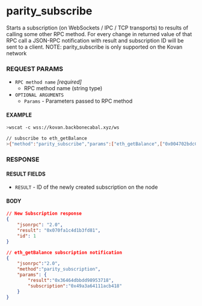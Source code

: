 # parity_subscribe

Starts a subscription (on WebSockets / IPC / TCP transports) to results
of calling some other RPC method. For every change in returned value of
that RPC call a JSON-RPC notification with result and subscription ID
will be sent to a client. NOTE: parity_subscribe is only supported on
the Kovan network

### REQUEST PARAMS

- `RPC method name` _[required]_
  - RPC method name (string type)
- `OPTIONAL ARGUMENTS`
  - `Params` - Parameters passed to RPC method

#### EXAMPLE

```bash
>wscat -c wss://kovan.backbonecabal.xyz/ws

// subscribe to eth_getBalance
>{"method":"parity_subscribe","params":["eth_getBalance",["0x004702bdcC3C7dbFfd943136107E70B827028600","latest"]],"id":1,"jsonrpc":"2.0"}
```

### RESPONSE

#### RESULT FIELDS

- `RESULT` - ID of the newly created subscription on the node

#### BODY

```json
// New Subscription response
{
    "jsonrpc": "2.0",
    "result": "0x070fa1c4d1b3fd81",
    "id": 1
}

// eth_getBalance subscription notification
{
    "jsonrpc":"2.0",
    "method":"parity_subscription",
    "params": {
        "result":"0x36464dbbdd98953718",
        "subscription":"0x49a3a64111acb418"
    }
}
```
